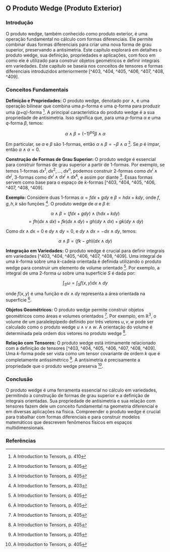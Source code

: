 ## O Produto Wedge (Produto Exterior)

### Introdução
O produto wedge, também conhecido como produto exterior, é uma operação fundamental no cálculo com formas diferenciais. Ele permite combinar duas formas diferenciais para criar uma nova forma de grau superior, preservando a antisimetria. Este capítulo explorará em detalhes o produto wedge, sua definição, propriedades e aplicações, com foco em como ele é utilizado para construir objetos geométricos e definir integrais em variedades. Este capítulo se baseia nos conceitos de tensores e formas diferenciais introduzidos anteriormente [^403, ^404, ^405, ^406, ^407, ^408, ^409].

### Conceitos Fundamentais

**Definição e Propriedades:**
O produto wedge, denotado por $\wedge$, é uma operação bilinear que combina uma *p*-forma e uma *q*-forma para produzir uma *(p+q)*-forma [^410]. A principal característica do produto wedge é a sua propriedade de antisimetria. Isso significa que, para uma *p*-forma $\alpha$ e uma *q*-forma $\beta$, temos:

$$\alpha \wedge \beta = (-1)^{pq} \beta \wedge \alpha$$

Em particular, se $\alpha$ e $\beta$ são 1-formas, então $\alpha \wedge \beta = - \beta \wedge \alpha$ [^405]. Se *p* é ímpar, então $\alpha \wedge \alpha = 0$.

**Construção de Formas de Grau Superior:**
O produto wedge é essencial para construir formas de grau superior a partir de 1-formas. Por exemplo, se temos 1-formas $dx^1, dx^2, ..., dx^n$, podemos construir 2-formas como $dx^i \wedge dx^j$, 3-formas como $dx^i \wedge dx^j \wedge dx^k$, e assim por diante [^405]. Essas formas servem como base para o espaço de *k*-formas [^403, ^404, ^405, ^406, ^407, ^408, ^409].

**Exemplo:**
Considere duas 1-formas $\alpha = f dx + g dy$ e $\beta = h dx + k dy$, onde $f, g, h, k$ são funções [^403]. O produto wedge de $\alpha$ e $\beta$ é:

$$\alpha \wedge \beta = (f dx + g dy) \wedge (h dx + k dy)$$
$$= fh (dx \wedge dx) + fk (dx \wedge dy) + gh (dy \wedge dx) + gk (dy \wedge dy)$$

Como $dx \wedge dx = 0$ e $dy \wedge dy = 0$, e $dy \wedge dx = -dx \wedge dy$, temos:

$$\alpha \wedge \beta = (fk - gh) (dx \wedge dy)$$

**Integração em Variedades:**
O produto wedge é crucial para definir integrais em variedades [^403, ^404, ^405, ^406, ^407, ^408, ^409]. Uma integral de uma *k*-forma sobre uma *k*-cadeia orientada é definida utilizando o produto wedge para construir um elemento de volume orientado [^405]. Por exemplo, a integral de uma 2-forma $\omega$ sobre uma superfície $S$ é dada por:

$$\int_S \omega = \int_S f(x, y) dx \wedge dy$$

onde $f(x, y)$ é uma função e $dx \wedge dy$ representa a área orientada na superfície [^405].

**Objetos Geométricos:**
O produto wedge permite construir objetos geométricos como áreas e volumes orientados [^405]. Por exemplo, em $\mathbb{R}^3$, o volume de um paralelepípedo definido por três vetores $u, v, w$ pode ser calculado como o produto wedge $u \wedge v \wedge w$. A orientação do volume é determinada pela ordem dos vetores no produto wedge [^405].

**Relação com Tensores:**
O produto wedge está intimamente relacionado com a definição de tensores [^403, ^404, ^405, ^406, ^407, ^408, ^409]. Uma *k*-forma pode ser vista como um tensor covariante de ordem *k* que é completamente antissimétrico [^405]. A antisimetria é precisamente a propriedade que o produto wedge preserva [^405].

### Conclusão

O produto wedge é uma ferramenta essencial no cálculo em variedades, permitindo a construção de formas de grau superior e a definição de integrais orientadas. Sua propriedade de antisimetria e sua relação com tensores fazem dele um conceito fundamental na geometria diferencial e em diversas aplicações na física. Compreender o produto wedge é crucial para trabalhar com formas diferenciais e para construir modelos matemáticos que descrevem fenômenos físicos em espaços multidimensionais.

### Referências
[^403]: A Introduction to Tensors, p. 403
[^404]: A Introduction to Tensors, p. 404
[^405]: A Introduction to Tensors, p. 405
[^406]: A Introduction to Tensors, p. 406
[^407]: A Introduction to Tensors, p. 407
[^408]: A Introduction to Tensors, p. 408
[^409]: A Introduction to Tensors, p. 409
[^410]: A Introduction to Tensors, p. 410
<!-- END -->